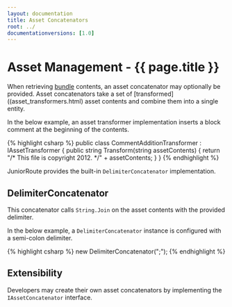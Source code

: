 ```yaml
---
layout: documentation
title: Asset Concatenators
root: ../
documentationversions: [1.0]
---
```

Asset Management - {{ page.title }}
=
When retrieving [bundle](bundles.html) contents, an asset concatenator may optionally be provided. Asset concatenators take a set of [transformed]((asset_transformers.html) asset contents and combine them into a single entity.

In the below example, an asset transformer implementation inserts a block comment at the beginning of the contents.

{% highlight csharp %}
public class CommentAdditionTransformer : IAssetTransformer
{
  public string Transform(string assetContents)
  {
    return "/* This file is copyright 2012. */" + assetContents;
  }
}
{% endhighlight %}

JuniorRoute provides the built-in ```DelimiterConcatenator``` implementation.

DelimiterConcatenator
-
This concatenator calls ```String.Join``` on the asset contents with the provided delimiter.

In the below example, a ```DelimiterConcatenator``` instance is configured with a semi-colon delimiter.

{% highlight csharp %}
new DelimiterConcatenator(";");
{% endhighlight %}

Extensibility
-
Developers may create their own asset concatenators by implementing the ```IAssetConcatenator``` interface.